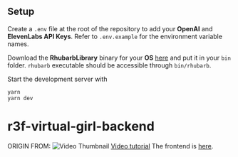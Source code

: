 

## Setup
Create a `.env` file at the root of the repository to add your **OpenAI** and **ElevenLabs API Keys**. Refer to `.env.example` for the environment variable names.

Download the **RhubarbLibrary** binary for your **OS** [here](https://github.com/DanielSWolf/rhubarb-lip-sync/releases) and put it in your `bin` folder. `rhubarb` executable should be accessible through `bin/rhubarb`.

Start the development server with
```
yarn
yarn dev
```
# r3f-virtual-girl-backend


ORIGIN FROM:
![Video Thumbnail](https://img.youtube.com/vi/EzzcEL_1o9o/maxresdefault.jpg)
[Video tutorial](https://youtu.be/EzzcEL_1o9o)
The frontend is [here](https://github.com/wass08/r3f-virtual-girlfriend-frontend).
